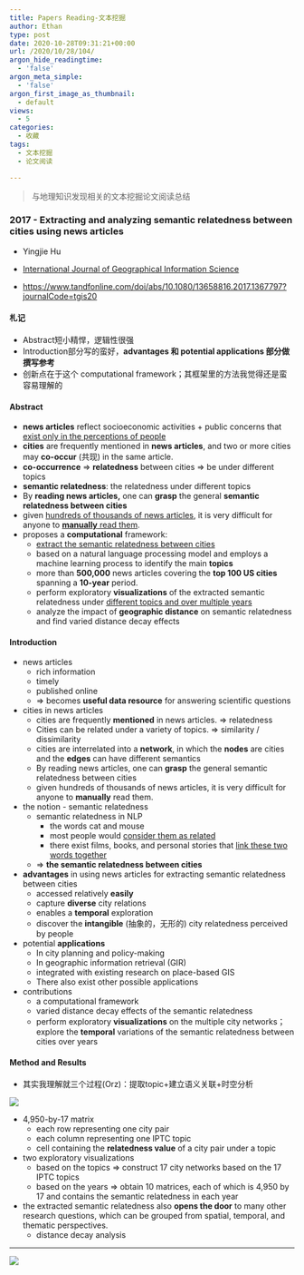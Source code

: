 ```yaml
---
title: Papers Reading-文本挖掘
author: Ethan
type: post
date: 2020-10-28T09:31:21+00:00
url: /2020/10/28/104/
argon_hide_readingtime:
  - 'false'
argon_meta_simple:
  - 'false'
argon_first_image_as_thumbnail:
  - default
views:
  - 5
categories:
  - 收藏
tags:
  - 文本挖掘
  - 论文阅读

---
```


> 与地理知识发现相关的文本挖掘论文阅读总结

<!--more-->

### 2017 - Extracting and analyzing semantic relatedness between cities using news articles

- Yingjie Hu
- [International Journal of Geographical Information Science](https://www.tandfonline.com/toc/tgis20/current)

- https://www.tandfonline.com/doi/abs/10.1080/13658816.2017.1367797?journalCode=tgis20

#### 札记

- Abstract短小精悍，逻辑性很强
- Introduction部分写的蛮好，**advantages 和 potential applications  部分做撰写参考**
- 创新点在于这个 computational framework；其框架里的方法我觉得还是蛮容易理解的

#### Abstract

- **news articles** reflect socioeconomic activities  + public concerns that <u>exist only in the perceptions of people</u>  
- **cities** are frequently mentioned in **news articles**, and two or more cities may **co-occur** (共现) in the same article.   
- **co-occurrence** => **relatedness** between cities => be under different topics
- **semantic relatedness**: the relatedness under different topics  
- By **reading news articles,** one can **grasp** the general **semantic relatedness between cities**  
- given <u>hundreds of thousands of news articles</u>, it is very difficult for anyone to <u>**manually** read them</u>.   
- proposes a **computational** framework:
  - <u>extract the semantic relatedness between cities</u>  
  - based on a natural language processing model  and employs a machine learning process to identify the main **topics**  
  - more than **500,000** news articles covering the **top 100 US cities** spanning a **10-year** period.   
  - perform exploratory **visualizations** of the extracted semantic relatedness under <u>different topics and over multiple years</u>  
  - analyze the impact of **geographic distance** on semantic relatedness and find varied distance decay effects  

#### Introduction

- news articles
  - rich information
  - timely
  - published online  
  - => becomes **useful data resource** for answering scientific questions  
- cities in news articles
  - cities are frequently **mentioned** in news articles.  => relatedness  
  - Cities can be related under a variety of topics.   => similarity / dissimilarity  
  - cities are interrelated into a **network**, in which the **nodes** are cities and the **edges** can have different semantics  
  - By reading news articles, one can **grasp** the general semantic relatedness between cities  
  - given hundreds of thousands of news articles, it is very difficult for anyone to **manually** read them.   
- the notion - semantic relatedness   
  - semantic relatedness in NLP
    - the words cat and mouse  
    - most people would <u>consider them as related</u>  
    - there exist films, books, and personal stories that <u>link these two words together</u>  
  - => **the semantic relatedness between cities**  
- **advantages** in using news articles for extracting semantic relatedness between cities  
  - accessed relatively **easily**   
  - capture **diverse** city relations 
  - enables a **temporal** exploration  
  - discover the **intangible** (抽象的，无形的) city relatedness perceived by people  
- potential **applications**   
  - In city planning and policy-making  
  - In geographic information retrieval (GIR)  
  - integrated with existing research on place-based GIS  
  - There also exist other possible applications  
- contributions  
  - a computational framework  
  - varied distance decay effects of the semantic relatedness  
  - perform exploratory **visualizations** on the multiple city networks；explore the **temporal** variations of the semantic relatedness between cities over years  

#### Method and Results

- 其实我理解就三个过程(Orz)：提取topic+建立语义关联+时空分析

![](https://i.loli.net/2020/10/29/tzlwmhNpy1xKcA6.png)

- 4,950-by-17 matrix
  - each row representing one city pair
  - each column representing one IPTC topic
  - cell containing the **relatedness value** of a city pair under a topic  
- two exploratory visualizations
  - based on the topics => construct 17 city networks based on the 17 IPTC topics  
  - based on the years  => obtain 10 matrices, each of which is 4,950 by 17 and contains the semantic relatedness in each year  
- the extracted semantic relatedness also **opens the door** to many other research questions, which can be grouped from spatial, temporal, and thematic perspectives.  
  - distance decay analysis  

***

<!-- 插入图片 -->
![](https://i.loli.net/2020/10/28/RhviTglJESIUQ4d.jpg)